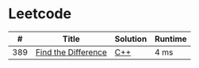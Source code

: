# Leetcode

| # | Title | Solution | Runtime |
|---| ----- | -------- | ------- |
|389|[ Find the Difference](https://leetcode.com/problems/find-the-difference/)|[C++](./solutions/389.%20Find%20the%20Difference.cpp)|4 ms|
